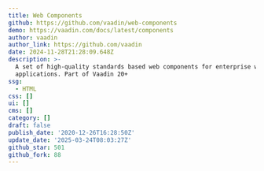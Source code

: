 ```yaml
---
title: Web Components
github: https://github.com/vaadin/web-components
demo: https://vaadin.com/docs/latest/components
author: vaadin
author_link: https://github.com/vaadin
date: 2024-11-28T21:28:09.648Z
description: >-
  A set of high-quality standards based web components for enterprise web
  applications. Part of Vaadin 20+
ssg:
  - HTML
css: []
ui: []
cms: []
category: []
draft: false
publish_date: '2020-12-26T16:28:50Z'
update_date: '2025-03-24T08:03:27Z'
github_star: 501
github_fork: 88
---
```

